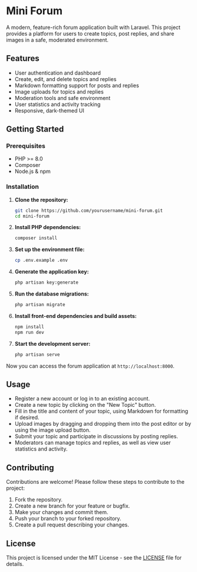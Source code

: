 # Mini Forum

A modern, feature-rich forum application built with Laravel. This project provides a platform for users to create topics, post replies, and share images in a safe, moderated environment.

## Features

- User authentication and dashboard
- Create, edit, and delete topics and replies
- Markdown formatting support for posts and replies
- Image uploads for topics and replies
- Moderation tools and safe environment
- User statistics and activity tracking
- Responsive, dark-themed UI

## Getting Started

### Prerequisites

- PHP >= 8.0
- Composer
- Node.js & npm

### Installation

1. **Clone the repository:**
   ```sh
   git clone https://github.com/yourusername/mini-forum.git
   cd mini-forum
   ```
2. **Install PHP dependencies:**
   ```sh
   composer install
   ```
3. **Set up the environment file:**
   ```sh
   cp .env.example .env
   ```
4. **Generate the application key:**
   ```sh
   php artisan key:generate
   ```
5. **Run the database migrations:**
   ```sh
   php artisan migrate
   ```
6. **Install front-end dependencies and build assets:**
   ```sh
   npm install
   npm run dev
   ```
7. **Start the development server:**
   ```sh
   php artisan serve
   ```

Now you can access the forum application at `http://localhost:8000`.

## Usage

- Register a new account or log in to an existing account.
- Create a new topic by clicking on the "New Topic" button.
- Fill in the title and content of your topic, using Markdown for formatting if desired.
- Upload images by dragging and dropping them into the post editor or by using the image upload button.
- Submit your topic and participate in discussions by posting replies.
- Moderators can manage topics and replies, as well as view user statistics and activity.

## Contributing

Contributions are welcome! Please follow these steps to contribute to the project:

1. Fork the repository.
2. Create a new branch for your feature or bugfix.
3. Make your changes and commit them.
4. Push your branch to your forked repository.
5. Create a pull request describing your changes.

## License

This project is licensed under the MIT License - see the [LICENSE](LICENSE) file for details.
